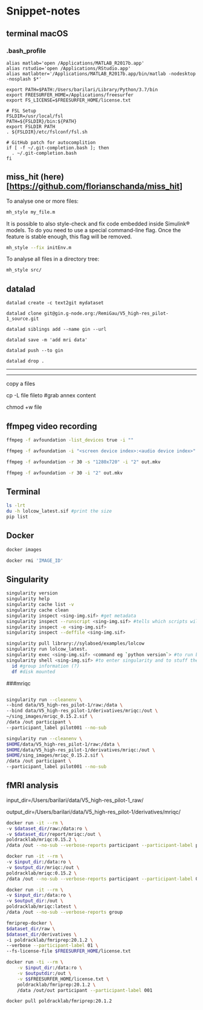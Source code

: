 # Snippet-notes

## terminal macOS

### .bash_profile

```bash_profile
alias matlab='open /Applications/MATLAB_R2017b.app'
alias rstudio='open /Applications/RStudio.app'
alias matlabter='/Applications/MATLAB_R2017b.app/bin/matlab -nodesktop -nosplash $*'

export PATH=$PATH:/Users/barilari/Library/Python/3.7/bin
export FREESURFER_HOME=/Applications/freesurfer
export FS_LICENSE=$FREESURFER_HOME/license.txt

# FSL Setup
FSLDIR=/usr/local/fsl
PATH=${FSLDIR}/bin:${PATH}
export FSLDIR PATH
. ${FSLDIR}/etc/fslconf/fsl.sh

# GitHub patch for autocomplition
if [ -f ~/.git-completion.bash ]; then
  . ~/.git-completion.bash
fi
```

## miss_hit (here)[https://github.com/florianschanda/miss_hit]

To analyse one or more files:

```bash
mh_style my_file.m
```

It is possible to also style-check and fix code embedded inside Simulink® models. To do you need to use a special command-line flag. Once the feature is stable enough, this flag will be removed.

```bash
mh_style --fix initEnv.m
```

To analyse all files in a directory tree:
```bash
mh_style src/
```

## datalad

```
datalad create -c text2git mydataset

datalad clone git@gin.g-node.org:/RemiGau/V5_high-res_pilot-1_source.git

datalad siblings add --name gin --url

datalad save -m 'add mri data'

datalad push --to gin

datalad drop .
```
---



---

copy a files

cp -L file fileto #grab annex content

chmod +w file


## ffmpeg video recording

```bash
ffmpeg -f avfoundation -list_devices true -i ""

ffmpeg -f avfoundation -i "<screen device index>:<audio device index>" output.mkv

ffmpeg -f avfoundation -r 30 -s "1280x720" -i "2" out.mkv

ffmpeg -f avfoundation -r 30 -i "2" out.mkv
```

## Terminal

```bash
ls -lrt
du -h lolcow_latest.sif #print the size
pip list
```

## Docker

```bash
docker images
```
```bash
docker rmi 'IMAGE_ID'
```

## Singularity

```bash
singularity version
singularity help
singularity cache list -v
singularity cache clean
singularity inspect <sing-img.sif> #get metadata
singularity inspect --runscript <sing-img.sif> #tells which scripts will be run
singularity inspect -e <sing-img.sif>
singularity inspect --deffile <sing-img.sif>

singularity pull library://sylabsed/examples/lolcow
singularity run lolcow_latest.
singularity exec <sing-img.sif> <command eg `python version`> #to run binaries into singularity
singularity shell <sing-img.sif> #to enter singularity and to stuff there
  id #group information (?)
  df #disk mounted

```

###mriqc

```bash

singularity run --cleanenv \
--bind data/V5_high-res_pilot-1/raw:/data \
--bind data/V5_high-res_pilot-1/derivatives/mriqc:/out \
~/sing_images/mriqc_0.15.2.sif \
/data /out participant \
--participant_label pilot001 --no-sub

singularity run --cleanenv \
$HOME/data/V5_high-res_pilot-1/raw:/data \
$HOME/data/V5_high-res_pilot-1/derivatives/mriqc:/out \
$HOME/sing_images/mriqc_0.15.2.sif \
/data /out participant \
--participant_label pilot001 --no-sub

```

## fMRI analysis

input_dir=/Users/barilari/data/V5_high-res_pilot-1_raw/

output_dir=/Users/barilari/data/V5_high-res_pilot-1/derivatives/mriqc/

```bash
docker run -it --rm \
-v $dataset_dir/raw:/data:ro \
-v $dataset_dir/report/mriqc:/out \
poldracklab/mriqc:0.15.2 \
/data /out --no-sub --verbose-reports participant --participant-label pilot001

docker run -it --rm \
-v $input_dir:/data:ro \
-v $output_dir/mriqc:/out \
poldracklab/mriqc:0.15.2 \
/data /out --no-sub --verbose-reports participant --participant-label 001

docker run -it --rm \
-v $input_dir:/data:ro \
-v $output_dir:/out \
poldracklab/mriqc:latest \
/data /out --no-sub --verbose-reports group
```

```bash
fmriprep-docker \
$dataset_dir/raw \
$dataset_dir/derivatives \
-i poldracklab/fmriprep:20.1.2 \
--verbose --participant-label 01 \
--fs-license-file $FREESURFER_HOME/license.txt

docker run -ti --rm \
    -v $input_dir:/data:ro \
    -v $outputdir:/out \
    -v $$FREESURFER_HOME/license.txt \
    poldracklab/fmriprep:20.1.2 \
    /data /out/out participant --participant-label 001
```

`docker pull poldracklab/fmriprep:20.1.2`
